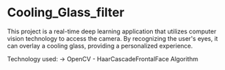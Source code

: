 # Cooling_Glass_filter

This project is a real-time deep learning application that utilizes computer vision technology to access the camera. By recognizing the user's eyes, it can overlay a cooling glass, providing a personalized experience.

Technology used:
-> OpenCV - HaarCascadeFrontalFace Algorithm
